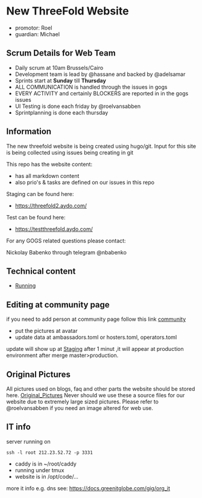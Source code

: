 # New ThreeFold Website

- promotor: Roel
- guardian: Michael


## Scrum Details for Web Team

* Daily scrum at 10am Brussels/Cairo
* Development team is lead by @hassane and backed by @adelsamar
* Sprints start at **Sunday** till **Thursday**
* ALL COMMUNICATION is handled through the issues in gogs
* EVERY ACTIVITY and certainly BLOCKERS are reported in in the gogs issues
* UI Testing is done each friday by @roelvansabben
* Sprintplanning is done each thursday


## Information

The new threefold website is being created using hugo/git.
Input for this site is being collected using issues being creating in git

This repo has the website content:

- has all markdown content
- also prio's & tasks are defined on our issues in this repo

Staging can be found here:

- https://threefold2.aydo.com/

Test can be found here:

- https://testthreefold.aydo.com/

For any GOGS related questions please contact:

Nickolay Babenko through telegram @nbabenko

## Technical content

- [Running](docs/Running.md)


## Editing at community page

if you need to add person at community page follow this link
[community](https://docs.greenitglobe.com/ThreeFold/www_threefold2.0/src/master/www.threefoldtoken.com/data)
- put the pictures at avatar 
- update data at ambassadors.toml or hosters.toml, operators.toml

update will show up at [Staging](http://threefold2.aydo.com:4040/community/) after 1 minut ,it will appear at production environment after merge master>production.


## Original Pictures

All pictures used on blogs, faq and other parts the website should be stored here. [Original_Pictures](https://docs.greenitglobe.com/ThreeFold/www_threefold2.0/src/master/www.threefoldtoken.com/data/fotos_original)
Never should we use these a source files for our website due to extremely large sized pictures.
Please refer to @roelvansabben if you need an image altered for web use.



## IT info

server running on

```
ssh -l root 212.23.52.72 -p 3331
```

- caddy is in ~/root/caddy
- running under tmux
- website is in /opt/code/...

more it info e.g. dns see: https://docs.greenitglobe.com/gig/org_it

